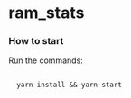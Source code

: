 # ram_stats

<h3>How to start</h3>

<p>Run the commands:</p>

<code>
  yarn install && yarn start
</code>
